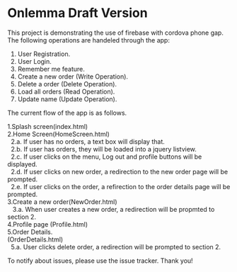# Onlemma Draft Version

This project is demonstrating the use of firebase with cordova phone gap. 
The following operations are handeled through the app:

1. User Registration. 
2. User Login.
3. Remember me feature. 
4. Create a new order (Write Operation).
5. Delete a order (Delete Operation).
6. Load all orders (Read Operation).
7. Update name (Update Operation). 


The current flow of the app is as follows. 

1.Splash screen(index.html)</br>
2.Home Screen(HomeScreen.html)</br>
&nbsp;&nbsp;2.a. If user has no orders, a text box will display that.</br>
&nbsp;&nbsp;2.b. If user has orders, they will be loaded into a jquery listview.</br>
&nbsp;&nbsp;2.c. If user clicks on the menu, Log out and profile buttons will be displayed.</br>
&nbsp;&nbsp;2.d. If user clicks on new order, a redirection to the new order page will be prompted.</br>
&nbsp;&nbsp;2.e. If user clicks on the order, a refirection to the order details page will be prompted.</br>
3.Create a new order(NewOrder.html)</br>
&nbsp;&nbsp; 3.a. When user creates a new order, a redirection will be propmted to section 2.</br>
4.Profile page (Profile.html)</br>
5.Order Details.</br>(OrderDetails.html)</br>
&nbsp;&nbsp;5.a. User clicks delete order, a redirection will be prompted to section 2.</bt>

To notify about issues, please use the issue tracker.
Thank you!
